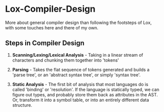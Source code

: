 # Lox-Compiler-Design

More about general compiler design than following the footsteps of Lox, with some touches here and there of my own.

## Steps in Compiler Design

1. **Scanning/Lexing/Lexical Analysis** - Taking in a linear stream of characters and chunking them together into 'tokens'

2. **Parsing** - Takes the flat sequence of tokens generated and builds a 'parse tree', or an 'abstract syntax tree', or simply 'syntax tree'.

3. **Static Analysis** - The first bit of analysis that most languages do is called 'binding' or 'resolution'. If the language is statically typed, we can figure out types, and probably store them back as attributes in the AST. Or, transform it into a symbol table, or into an entirely different data structure.
